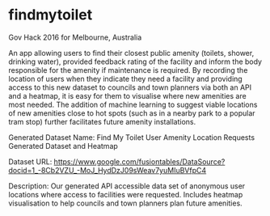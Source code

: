 # findmytoilet
Gov Hack 2016 for Melbourne, Australia

An app allowing users to find their closest public amenity (toilets, shower, drinking water), provided feedback rating of the facility and inform the body responsible for the amenity if maintenance is required. By recording the location of users when they indicate they need a facility and providing access to this new dataset to councils and town planners via both an API and a heatmap, it is easy for them to visualise where new amenities are most needed. The addition of machine learning to suggest viable locations of new amenities close to hot spots (such as in a nearby park to a popular tram stop) further facilitates future amenity installations.


Generated Dataset Name: 
Find My Toilet User Amenity Location Requests Generated Dataset and Heatmap

Dataset URL: 
https://www.google.com/fusiontables/DataSource?docid=1_-8Cb2VZU_-MoJ_HydDzJ09sWeav7yuMIuBVfpC4

Description:
Our generated API accessible data set of anonymous user locations where access to facilities were requested. Includes heatmap visualisation to help councils and town planners plan future amenities.
